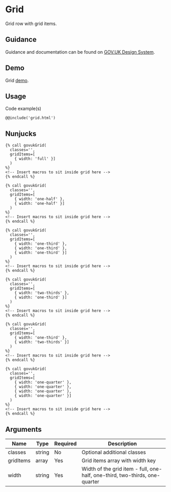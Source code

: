 # Grid

Grid row with grid items.

## Guidance

Guidance and documentation can be found on [GOV.UK Design System](linkgoeshere).

## Demo

Grid [demo](grid.html).

## Usage

Code example(s)

```
@@include('grid.html')
```

## Nunjucks

```
{% call govukGrid(
  classes='',
  gridItems=[
    { width: 'full' }]
  )
%}
<!-- Insert macros to sit inside grid here -->
{% endcall %}

{% call govukGrid(
  classes='',
  gridItems=[
    { width: 'one-half' },
    { width: 'one-half' }]
  )
%}
<!-- Insert macros to sit inside grid here -->
{% endcall %}

{% call govukGrid(
  classes='',
  gridItems=[
    { width: 'one-third' },
    { width: 'one-third' },
    { width: 'one-third' }]
  )
%}
<!-- Insert macros to sit inside grid here -->
{% endcall %}

{% call govukGrid(
  classes='',
  gridItems=[
    { width: 'two-thirds' },
    { width: 'one-third' }]
  )
%}
<!-- Insert macros to sit inside grid here -->
{% endcall %}

{% call govukGrid(
  classes='',
  gridItems=[
    { width: 'one-third' },
    { width: 'two-thirds' }]
  )
%}
<!-- Insert macros to sit inside grid here -->
{% endcall %}

{% call govukGrid(
  classes='',
  gridItems=[
    { width: 'one-quarter' },
    { width: 'one-quarter' },
    { width: 'one-quarter' },
    { width: 'one-quarter' }]
  )
%}
<!-- Insert macros to sit inside grid here -->
{% endcall %}
```

## Arguments

| Name          | Type    | Required  | Description
|---            |---      |---        |---
| classes       | string  | No        | Optional additional classes
| gridItems     | array   | Yes       | Grid items array with width key
| width         | string  | Yes       | Width of the grid item - full, one-half, one-third, two-thirds, one-quarter

<!--
## Installation

```
npm install --save @govuk-frontend/grid
```
-->
